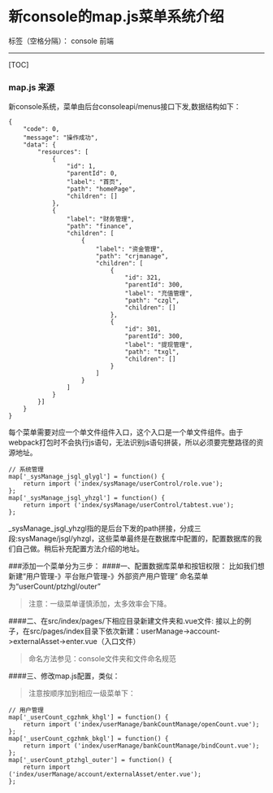 # 新console的map.js菜单系统介绍

标签（空格分隔）： console 前端

---

[TOC]
### map.js 来源
新console系统，菜单由后台consoleapi/menus接口下发,数据结构如下：
```` 
{
    "code": 0,
    "message": "操作成功",
    "data": {
        "resources": [
            {
                "id": 1,
                "parentId": 0,
                "label": "首页",
                "path": "homePage",
                "children": []
            },
            {
                "label": "财务管理",
                "path": "finance",
                "children": [
                    {
                        "label": "资金管理",
                        "path": "crjmanage",
                        "children": [
                            {
                                "id": 321,
                                "parentId": 300,
                                "label": "充值管理",
                                "path": "czgl",
                                "children": []
                            },
                            {
                                "id": 301,
                                "parentId": 300,
                                "label": "提现管理",
                                "path": "txgl",
                                "children": []
                            }
                        ]
                    }
                ]
            }
        }]
    }
}
````

每个菜单需要对应一个单文件组件入口，这个入口是一个单文件组件。由于webpack打包时不会执行js语句，无法识别js语句拼装，所以必须要完整路径的资源地址。
````
// 系统管理
map['_sysManage_jsgl_glygl'] = function() {
    return import ('index/sysManage/userControl/role.vue');
};
map['_sysManage_jsgl_yhzgl'] = function() {
    return import ('index/sysManage/userControl/tabtest.vue');
};
````
_sysManage_jsgl_yhzgl指的是后台下发的path拼接，分成三段:sysManage/jsgl/yhzgl，这些菜单最终是在数据库中配置的，配置数据库的我们自己做。稍后补充配置方法介绍的地址。

###添加一个菜单分为三步：
####一、配置数据库菜单和按钮权限：
比如我们想新建“用户管理-》平台账户管理-》外部资产用户管理”
命名菜单为“userCount/ptzhgl/outer”
>注意：一级菜单谨慎添加，太多效率会下降。


####二、在src/index/pages/下相应目录新建文件夹和.vue文件:
接以上的例子，在src/pages/index目录下依次新建：userManage->account->externalAsset->enter.vue（入口文件）
>命名方法参见：console文件夹和文件命名规范

####三、修改map.js配置，类似：
>注意按顺序加到相应一级菜单下：
````
// 用户管理
map['_userCount_cgzhmk_khgl'] = function() {
    return import ('index/userManage/bankCountManage/openCount.vue');
};
map['_userCount_cgzhmk_bkgl'] = function() {
    return import ('index/userManage/bankCountManage/bindCount.vue');
};
map['_userCount_ptzhgl_outer'] = function() {
    return import ('index/userManage/account/externalAsset/enter.vue');
};
````




